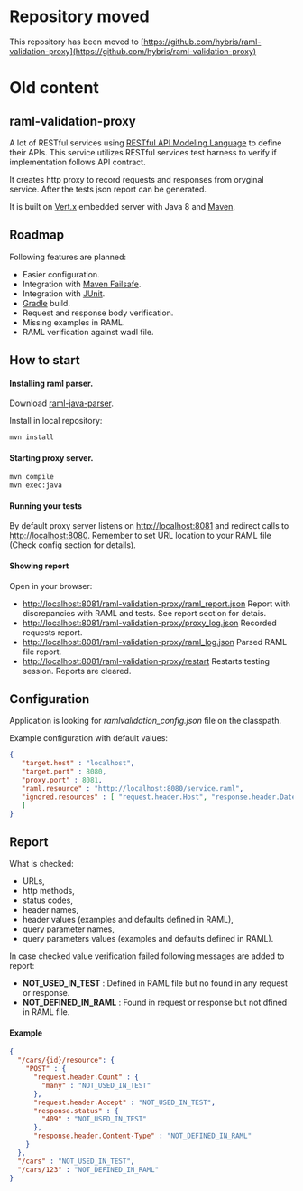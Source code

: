 Repository moved
=====================

This repository has been moved to [https://github.com/hybris/raml-validation-proxy](https://github.com/hybris/raml-validation-proxy)

Old content
=====================


raml-validation-proxy
-----------

A lot of RESTful services using [RESTful API Modeling Language][8] to define their APIs.
This service utilizes RESTful services test harness to verify if implementation follows API contract.

It creates http proxy to record requests and responses from oryginal service. After the tests json report can be generated. 

It is built on [Vert.x][7] embedded server with Java 8 and [Maven](http://maven.apache.org/).

Roadmap
-----------

Following features are planned:

* Easier configuration.
* Integration with [Maven Failsafe][9].
* Integration with [JUnit][10].
* [Gradle][11] build.
* Request and response body verification.
* Missing examples in RAML.
* RAML verification against wadl file.

How to start
-----------

#### Installing raml parser.

Download [raml-java-parser](https://github.com/raml-org/raml-java-parser).

Install in local repository:
```sh
mvn install
```

#### Starting proxy server.

```sh
mvn compile
mvn exec:java
```

#### Running your tests

By default proxy server listens on [http://localhost:8081][5] and redirect calls to [http://localhost:8080][6].
Remember to set URL location to your RAML file (Check config section for details).

#### Showing report

Open in your browser:

* [http://localhost:8081/raml-validation-proxy/raml_report.json][1] Report with discrepancies with RAML and tests. See report section for detais.
* [http://localhost:8081/raml-validation-proxy/proxy_log.json][2] Recorded requests report.
* [http://localhost:8081/raml-validation-proxy/raml_log.json][3] Parsed RAML file report.
* [http://localhost:8081/raml-validation-proxy/restart][4] Restarts testing session. Reports are cleared.
 
Configuration
-----------

Application is looking for *ramlvalidation_config.json* file on the classpath.

Example configuration with default values:

```json
{
   "target.host" : "localhost",
   "target.port" : 8080,
   "proxy.port" : 8081,
   "raml.resource" : "http://localhost:8080/service.raml",
   "ignored.resources" : [ "request.header.Host", "response.header.Date", "request.header.Accept", "request.header.Connection", "response.header.Server", "request.header.Content-Length", "response.header.Content-Length"
   ]
}
```

Report
-----------

What is checked:

* URLs,
* http methods,
* status codes,
* header names,
* header values (examples and defaults defined in RAML),
* query parameter names,
* query parameters values (examples and defaults defined in RAML).

In case checked value verification failed following messages are added to report:

* **NOT_USED_IN_TEST** : Defined in RAML file but no found in any request or response.
* **NOT_DEFINED_IN_RAML** : Found in request or response but not dfined in RAML file. 

#### Example

```json
{
  "/cars/{id}/resource": {
    "POST" : {
      "request.header.Count" : {
        "many" : "NOT_USED_IN_TEST"
      },
      "request.header.Accept" : "NOT_USED_IN_TEST",
      "response.status" : {
        "409" : "NOT_USED_IN_TEST"
      },
      "response.header.Content-Type" : "NOT_DEFINED_IN_RAML"
    }
  },
  "/cars" : "NOT_USED_IN_TEST",
  "/cars/123" : "NOT_DEFINED_IN_RAML"
}
```

  [1]: http://localhost:8081/raml-validation-proxy/raml_report.json
  [2]: http://localhost:8081/raml-validation-proxy/proxy_log.json
  [3]: http://localhost:8081/raml-validation-proxy/raml_log.json
  [4]: http://localhost:8081/raml-validation-proxy/restart
  [5]: http://localhost:8080
  [6]: http://localhost:8081 
  [7]: http://vertx.io/embedding_manual.html
  [8]: http://raml.org/
  [9]: http://maven.apache.org/surefire/maven-failsafe-plugin/
  [10]: http://junit.org/
  [11]: http://www.gradle.org/
